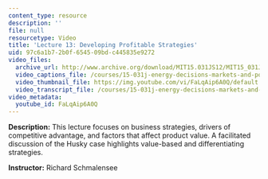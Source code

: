 ```yaml
---
content_type: resource
description: ''
file: null
resourcetype: Video
title: 'Lecture 13: Developing Profitable Strategies'
uid: 97c6a1b7-2b0f-6545-09bd-c445835e9272
video_files:
  archive_url: http://www.archive.org/download/MIT15.031JS12/MIT15_031JS12_lec13_300k.mp4
  video_captions_file: /courses/15-031j-energy-decisions-markets-and-policies-spring-2012/c4c671fbbb8051f4ba21ab975609701a_FaLqAip6A0Q.vtt
  video_thumbnail_file: https://img.youtube.com/vi/FaLqAip6A0Q/default.jpg
  video_transcript_file: /courses/15-031j-energy-decisions-markets-and-policies-spring-2012/498b4c9e6f9babd9c88aa257ad74b73b_FaLqAip6A0Q.pdf
video_metadata:
  youtube_id: FaLqAip6A0Q
---
```


**Description:** This lecture focuses on business strategies, drivers of competitive advantage, and factors that affect product value. A facilitated discussion of the Husky case highlights value-based and differentiating strategies.

**Instructor:** Richard Schmalensee